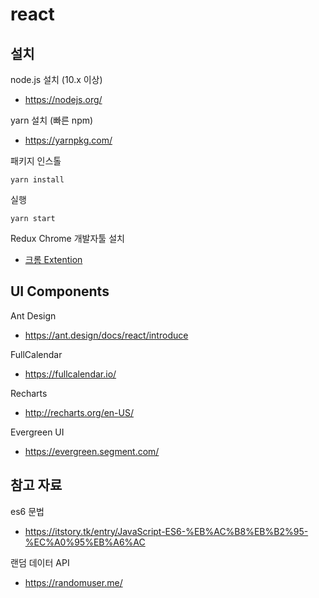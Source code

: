 # react

## 설치

node.js 설치 (10.x 이상)

- <https://nodejs.org/>

yarn 설치 (빠른 npm)

- <https://yarnpkg.com/>

패키지 인스톨

```
yarn install
```

실행

```
yarn start
```

Redux Chrome 개발자툴 설치

- [크롬 Extention](https://chrome.google.com/webstore/detail/redux-devtools/lmhkpmbekcpmknklioeibfkpmmfibljd)

## UI Components

Ant Design

- <https://ant.design/docs/react/introduce>

FullCalendar

- <https://fullcalendar.io/>

Recharts

- <http://recharts.org/en-US/>

Evergreen UI

- <https://evergreen.segment.com/>

## 참고 자료

es6 문법

- <https://itstory.tk/entry/JavaScript-ES6-%EB%AC%B8%EB%B2%95-%EC%A0%95%EB%A6%AC>

랜덤 데이터 API

- <https://randomuser.me/>
